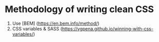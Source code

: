 # Methodology of writing clean CSS
1. Use [BEM] (https://en.bem.info/method/)
2. CSS variables & SASS (https://vgpena.github.io/winning-with-css-variables/)
